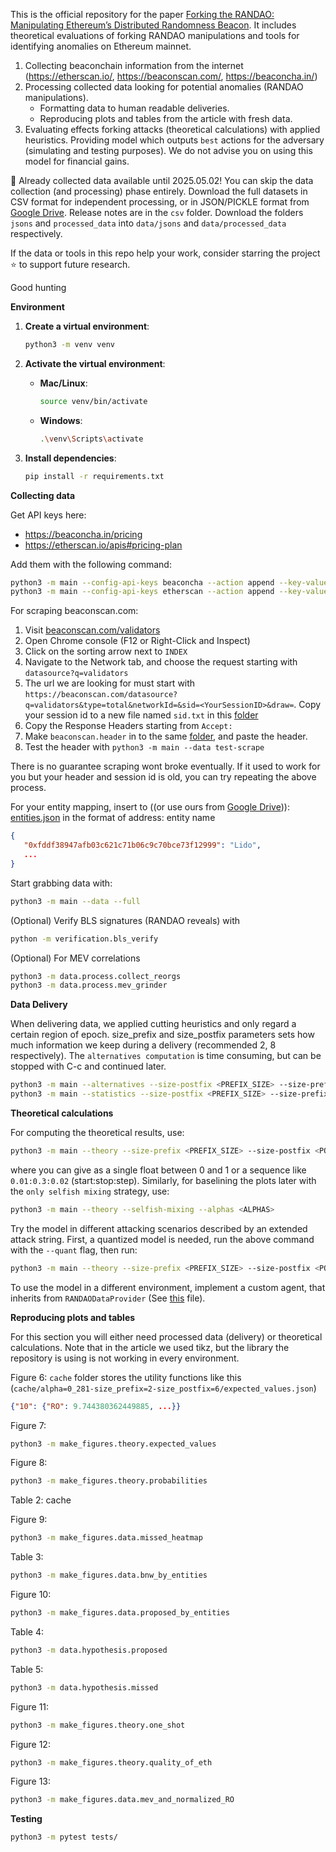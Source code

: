 This is the official repository for the paper [Forking the RANDAO: Manipulating Ethereum’s Distributed Randomness Beacon](https://eprint.iacr.org/2025/037.pdf). It includes theoretical evaluations of forking RANDAO manipulations and tools for identifying anomalies on Ethereum mainnet.

1. Collecting beaconchain information from the internet (https://etherscan.io/, https://beaconscan.com/, https://beaconcha.in/)
2. Processing collected data looking for potential anomalies (RANDAO manipulations).
   - Formatting data to human readable deliveries.
   - Reproducing plots and tables from the article with fresh data.
3. Evaluating effects forking attacks (theoretical calculations) with applied heuristics. Providing model which outputs ``best`` actions for the adversary (simulating and testing purposes). We do not advise you on using this model for financial gains.

🚨 Already collected data available until 2025.05.02! You can skip the data collection (and processing) phase entirely. Download the full datasets in CSV format for independent processing, or in JSON/PICKLE format from [Google Drive](https://drive.google.com/drive/folders/1uuYVHHhBIOjuCm3qIGdx4rmWUBbL8FeP?usp=sharing). Release notes are in the `csv` folder. Download the folders `jsons` and `processed_data` into `data/jsons` and `data/processed_data` respectively.

If the data or tools in this repo help your work, consider starring the project ⭐ to support future research.

Good hunting

**Environment**

1. **Create a virtual environment**:
   ```bash
   python3 -m venv venv
   ```

2. **Activate the virtual environment**:

   - **Mac/Linux**:
     ```bash
     source venv/bin/activate
     ```
   - **Windows**:
     ```bash
     .\venv\Scripts\activate
     ```

3. **Install dependencies**:
   ```bash
   pip install -r requirements.txt
   ```

**Collecting data**

Get API keys here:
* https://beaconcha.in/pricing
* https://etherscan.io/apis#pricing-plan

Add them with the following command:
```bash
python3 -m main --config-api-keys beaconcha --action append --key-values <YourAPIKey> --test-values
python3 -m main --config-api-keys etherscan --action append --key-values <YourAPIKey> --test-values
```

For scraping beaconscan.com:
1. Visit [beaconscan.com/validators](https://beaconscan.com/validators)
2. Open Chrome console (F12 or Right-Click and Inspect)
3. Click on the sorting arrow next to `INDEX`
4. Navigate to the Network tab, and choose the request starting with `datasource?q=validators`
5. The url we are looking for must start with `https://beaconscan.com/datasource?q=validators&type=total&networkId=&sid=<YourSessionID>&draw=`. Copy your session id to a new file named `sid.txt` in this [folder](./data/internet/headers/)
6. Copy the Response Headers starting from `Accept:`
7. Make `beaconscan.header` in to the same [folder](./data/internet/headers/), and paste the header.
8. Test the header with ``python3 -m main --data test-scrape``

There is no guarantee scraping wont broke eventually. If it used to work for you but your header and session id is old, you can try repeating the above process.

For your entity mapping, insert to ((or use ours from [Google Drive](https://drive.google.com/drive/folders/1uuYVHHhBIOjuCm3qIGdx4rmWUBbL8FeP?usp=sharing))): [entities.json](./data/jsons/entities.json)
in the format of address: entity name
```json
{
   "0xfddf38947afb03c621c71b06c9c70bce73f12999": "Lido",
   ...
}
```

Start grabbing data with:
```bash
python3 -m main --data --full
```

(Optional) Verify BLS signatures (RANDAO reveals) with
```bash
python -m verification.bls_verify
```

(Optional) For MEV correlations
```bash
python3 -m data.process.collect_reorgs
python3 -m data.process.mev_grinder
```

**Data Delivery**

When delivering data, we applied cutting heuristics and only regard a certain region of epoch.
size_prefix and size_postfix parameters sets how much information we keep during a delivery (recommended 2, 8 respectively). The ``alternatives computation`` is time consuming, but can be stopped with C-c and continued later.
```bash
python3 -m main --alternatives --size-postfix <PREFIX_SIZE> --size-prefix <POSTFIX_SIZE>
python3 -m main --statistics --size-postfix <PREFIX_SIZE> --size-prefix <POSTFIX_SIZE> --export-folder <DELIVERY_PATH>
```

**Theoretical calculations**

For computing the theoretical results, use:
```bash
python3 -m main --theory --size-prefix <PREFIX_SIZE> --size-postfix <POSTFIX_SIZE> --iterations <ITERATIONS> --alphas <ALPHAS> [--markov-chain] [--quant]
```
where you can give <ALPHAS> as a single float between 0 and 1 or a sequence like ``0.01:0.3:0.02`` (start:stop:step).
Similarly, for baselining the plots later with the `only selfish mixing` strategy, use:
```bash
python3 -m main --theory --selfish-mixing --alphas <ALPHAS>
```

Try the model in different attacking scenarios described by an extended attack string. First, a quantized model is needed, run the above command with the ``--quant`` flag, then run:
```bash
python3 -m main --theory --size-prefix <PREFIX_SIZE> --size-postfix <POSTFIX_SIZE> --iterations <ITERATIONS> --alphas <ALPHA> --try-quantized
```

To use the model in a different environment, implement a custom agent, that inherits from ``RANDAODataProvider`` (See [this](./theory/method/quant/base.py) file).

**Reproducing plots and tables**

For this section you will either need processed data (delivery) or theoretical calculations.
Note that in the article we used tikz, but the library the repository is using is not working in every environment.

Figure 6:
`cache` folder stores the utility functions like this (`cache/alpha=0_281-size_prefix=2-size_postfix=6/expected_values.json`)
```json
{"10": {"RO": 9.744380362449885, ...}}
```

Figure 7:
```bash
python3 -m make_figures.theory.expected_values
```
Figure 8:
```bash
python3 -m make_figures.theory.probabilities
```
Table 2:
cache

Figure 9:
```bash
python3 -m make_figures.data.missed_heatmap
```
Table 3:
```bash
python3 -m make_figures.data.bnw_by_entities
```
Figure 10:
```bash
python3 -m make_figures.data.proposed_by_entities
```
Table 4:
```bash
python3 -m data.hypothesis.proposed
```
Table 5:
```bash
python3 -m data.hypothesis.missed
```
Figure 11:
```bash
python3 -m make_figures.theory.one_shot
```
Figure 12:
```bash
python3 -m make_figures.theory.quality_of_eth
```
Figure 13:
```bash
python3 -m make_figures.data.mev_and_normalized_RO
```


**Testing**

```bash
python3 -m pytest tests/
```